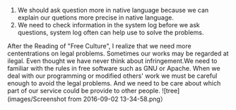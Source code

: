 

1. We should ask question more in native language because we can explain our quetions
more precise in native language.
2. We need to check information in the system log before we ask questions, system log often 
can help use to solve the problems.


After the Reading of "Free Culture", I realize that we need more cententrations on
legal problems. Sometimes our works may be regarded at ilegal. Even thought we have
never think about infringement.We need to familiar with the rules in free software
such as GNU or Apache. When we deal with our programming or modified others' work
we must be careful enough to avoid the legal problems. And we need to be care about
which part of our service could be provide to other people.
![tree](images/Screenshot from 2016-09-02 13-34-58.png）


